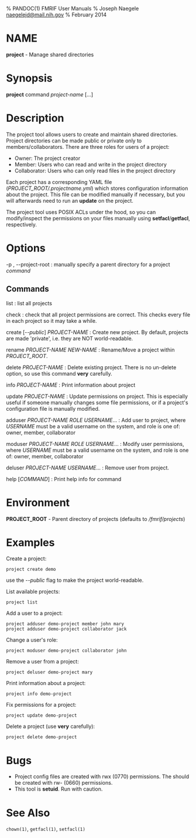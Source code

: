 % PANDOC(1) FMRIF User Manuals
% Joseph Naegele <naegelejd@mail.nih.gov>
% February 2014

# NAME
**project** - Manage shared directories

# Synopsis
**project** command *project-name* [...]

# Description
The project tool allows users to create and maintain shared directories.
Project directories can be made public or private only to members/collaborators.
There are three roles for users of a project:

- Owner: The project creator
- Member: Users who can read and write in the project directory
- Collaborator: Users who can only read files in the project directory

Each project has a corresponding YAML file (*PROJECT_ROOT/.projectname.yml*) which stores
configuration information about the project. This file can be modified manually
if necessary, but you will afterwards need to run an **update** on the project.

The project tool uses POSIX ACLs under the hood, so you can modify/inspect the permissions
on your files manually using **setfacl**/**getfacl**, respectively.

# Options

-p <root>, --project-root <root>
:   manually specify a parent directory for a project *command*

## Commands

list
:   list all projects

check
:   check that all project permissions are correct. This checks
    every file in each project so it may take a while.

create [*--public*] *PROJECT-NAME*
:   Create new project. By default, projects are made 'private',
    i.e. they are NOT world-readable.

rename *PROJECT-NAME* *NEW-NAME*
:   Rename/Move a project within *PROJECT_ROOT*.

delete *PROJECT-NAME*
:   Delete existing project.
    There is no un-delete option, so use this command
    **very** carefully.

info *PROJECT-NAME*
:   Print information about project

update *PROJECT-NAME*
:   Update permissions on project.
    This is especially useful if someone manually changes
    some file permissions, or if a project's configuration
    file is manually modified.

adduser *PROJECT-NAME* *ROLE* *USERNAME*...
:   Add user to project, where *USERNAME* must be a valid
    username on the system, and role is one of:
        owner, member, collaborator

moduser *PROJECT-NAME* *ROLE* *USERNAME*...
:   Modify user permissions, where *USERNAME* must be a valid
    username on the system, and role is one of:
        owner, member, collaborator

deluser *PROJECT-NAME* *USERNAME*...
:   Remove user from project.

help [*COMMAND*]
:   Print help info for command

# Environment

**PROJECT_ROOT** - Parent directory of projects (defaults to */fmrif/projects*)

# Examples

Create a project:

    project create demo

use the *--public* flag to make the project world-readable.

List available projects:

    project list

Add a user to a project:

    project adduser demo-project member john mary
    project adduser demo-project collaborator jack

Change a user's role:

    project moduser demo-project collaborator john

Remove a user from a project:

    project deluser demo-project mary

Print information about a project:

    project info demo-project

Fix permissions for a project:

    project update demo-project

Delete a project (use **very** carefully):

    project delete demo-project

# Bugs

- Project config files are created with rwx (0770) permissions.
  The should be created with rw- (0660) permissions.
- This tool is **setuid**. Run with caution.

# See Also
`chown(1)`, `getfacl(1)`, `setfacl(1)`
